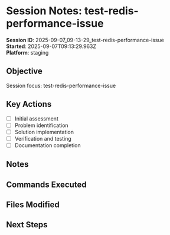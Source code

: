 # Session Notes: test-redis-performance-issue

**Session ID**: 2025-09-07_09-13-29_test-redis-performance-issue  
**Started**: 2025-09-07T09:13:29.963Z  
**Platform**: staging

## Objective
Session focus: test-redis-performance-issue

## Key Actions
- [ ] Initial assessment
- [ ] Problem identification
- [ ] Solution implementation
- [ ] Verification and testing
- [ ] Documentation completion

## Notes
<!-- Add your observations, decisions, and important findings here -->

## Commands Executed
<!-- Track important commands and their results -->

## Files Modified
<!-- List files that were changed during this session -->

## Next Steps
<!-- What needs to be done next or in follow-up sessions -->
